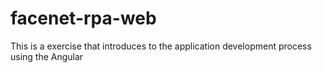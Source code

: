 # facenet-rpa-web
This is a exercise that introduces to the application development process using the Angular
